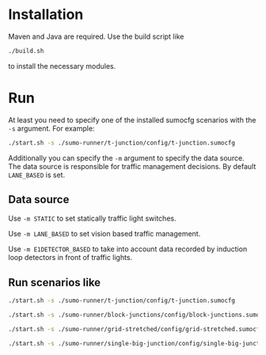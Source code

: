 # Installation
Maven and Java are required. Use the build script like
```sh
./build.sh
```
to install the necessary modules.

# Run
At least you need to specify one of the installed sumocfg scenarios with the ``` -s ``` argument. For example:
```sh
./start.sh -s ./sumo-runner/t-junction/config/t-junction.sumocfg
```

Additionally you can specify the ``` -m ``` argument to specify the data source. The data source is responsible for traffic management decisions. By default ```LANE_BASED``` is set.

## Data source
Use ``` -m STATIC ``` to set statically traffic light switches.

Use ``` -m LANE_BASED ``` to set vision based traffic management.

Use ``` -m E1DETECTOR_BASED ``` to take into account data recorded by induction loop detectors in front of traffic lights.

## Run scenarios like
```sh
./start.sh -s ./sumo-runner/t-junction/config/t-junction.sumocfg
```
```sh
./start.sh -s ./sumo-runner/block-junctions/config/block-junctions.sumocfg
```
```sh
./start.sh -s ./sumo-runner/grid-stretched/config/grid-stretched.sumocfg
```
```sh
./start.sh -s ./sumo-runner/single-big-junction/config/single-big-junction.sumocfg
```
